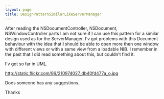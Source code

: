 ```yaml
---
layout: page
title: DesignPatternSimilarLikeServerManager
---
```


After reading the NSDocumentController, NSDocument, NSWindowController parts I am not sure if I can use this pattern for a similar design used as for the ServerManager. 
I'v got problems with this Document behaviour with the idea that I should be able to open more then one window  with different views or with a same view from a loadable NIB. I remember in the past that I did read something about this, but couldn't find it.

I'v got so far in UML.

http://static.flickr.com/96/210974027_db40fd477a_o.jpg

Does someone has any suggestions.

Thanks

